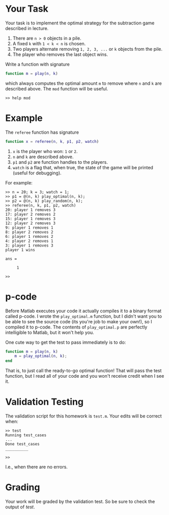 # Your Task

Your task is to implement the optimal strategy for the subtraction game described in lecture.

1. There are `n > 0` objects in a pile.
2. A fixed `k` with `1 < k < n` is chosen.
3. Two players alternate removing `1, 2, 3, ...` or `k` objects from the pile.
4. The player who removes the last object wins.

Write a function with signature
```matlab
function m = play(n, k)
```
which always computes the optimal amount `m` to remove where `n` and `k` are described above.
The `mod` function will be useful.
```
>> help mod
```

# Example

The `referee` function has signature
```matlab
function x = referee(n, k, p1, p2, watch)
```

1. `x` is the player who won: `1` or `2`.
2. `n` and `k` are described above.
3. `p1` and `p2` are function handles to the players.
4. `watch` is a flag that, when true, the state of the game will be printed (useful for debugging).

For example:
```
>> n = 20; k = 3; watch = 1;
>> p1 = @(n, k) play_optimal(n, k);
>> p2 = @(n, k) play_random(n, k);
>> referee(n, k, p1, p2, watch)
20: player 1 removes 3
17: player 2 removes 2
15: player 1 removes 3
12: player 2 removes 3
9: player 1 removes 1
8: player 2 removes 2
6: player 1 removes 2
4: player 2 removes 1
3: player 1 removes 3
player 1 wins

ans =

     1

>> 
```

# p-code

Before Matlab executes your code it actually compiles it to a binary format called p-code.
I wrote the `play_optimal.m` function, but I didn't want you to be able to see the source code
(its you're job to make your own!), so I compiled it to p-code. The contents of `play_optimal.p`
are perfectly intelligible to Matlab, but it won't help you.

One cute way to get the test to pass immediately is to do:
```matlab
function m = play(n, k)
    m = play_optimal(n, k);
end
```
That is, to just call the ready-to-go optimal function! That will pass the test function,
but I read all of your code and you won't receive credit when I see it.

# Validation Testing

The validation script for this homework is `test.m`.
Your edits will be correct when:

```
>> test
Running test_cases
...
Done test_cases
__________

>> 
```
I.e., when there are no errors.

# Grading

Your work will be graded by the validation test. 
So be sure to check the output of *test*.
